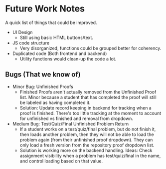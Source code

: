 # Future Work Notes

A quick list of things that could be improved.

- UI Design
  - Still using basic HTML buttons/text.
- JS code structure
  - Very disorganized, functions could be grouped better for coherency.
- Duplicated code (Both frontend and backend)
  - Utility functions would clean-up the code a lot.

## Bugs (That we know of)
- Minor Bug: Unfinished Proofs
  - Finished Proofs aren't actually removed from the Unfinished Proof list. Minor because a student that has completed the proof will still be labeled as having completed it.
  - Solution: Update record keeping in backend for tracking when a proof is finished. There's too little tracking at the moment to account for unfinished vs finished and removal from dropdown.
- Medium Bug: Test/Quiz/Final Unfinished Problem Return
  - If a student works on a test/quiz/final problem, but do not finish it, then loads another problem, then they will not be able to load the problem again (from their unfinished proof dropdown). They can only load a fresh version from the repository proof dropdown list.
  - Solution is working more on the backend handling. Ideas: Check assignment visibility when a problem has test/quiz/final in the name, and control loading based on that value.
